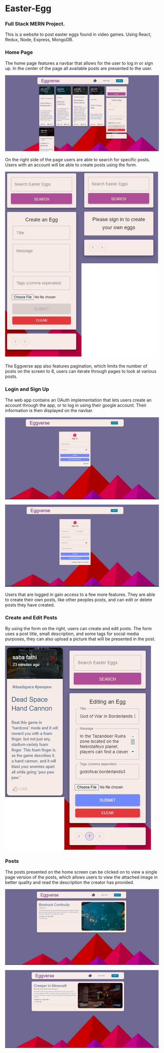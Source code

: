 # Easter-Egg
### Full Stack MERN Project.

This is a website to post easter eggs found in video games. Using React, Redux, Node, Express, MongoDB.


### Home Page

The home page features a navbar that allows for the user to log in or sign up. In the center of the page all available posts are presented to the user.

![home](./images/homePage.jpg)

On the right side of the page users are able to search for specific posts. Users with an account will be able to create posts using the form.

![login](./images/forms.jpg)

The Eggverse app also features pagination, which limits the number of posts on the screen to 8, users can iterate through pages to look at various posts.

### Login and Sign Up

The web app contains an OAuth implementation that lets users create an account through the app, or to log in using their google account. Their information is then displayed on the navbar.

![login](./images/signInPage.jpg)

![login](./images/signUpPage.jpg)

Users that are logged in gain access to a few more features. They are able to create their own posts, like other peoples posts, and can edit or delete posts they have created.

### Create and Edit Posts

By using the form on the right, users can create and edit posts. The form uses a post title, small description, and some tags for social media purposes, they can also upload a picture that will be presented in the post.

![login](./images/postAndForm.jpg)

### Posts

The posts presented on the home screen can be clicked on to view a single page version of the posts, which allows users to view the attached image in better quality and read the description the creator has provided.

![login](./images/bioshockDetail.jpg)

![login](./images/minecraftBorderlands.jpg)
